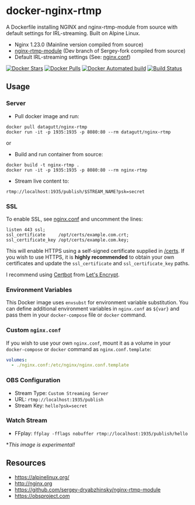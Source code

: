 # docker-nginx-rtmp
A Dockerfile installing NGINX and nginx-rtmp-module from source with
default settings for IRL-streaming. Built on Alpine Linux.

* Nginx 1.23.0 (Mainline version compiled from source)
* [nginx-rtmp-module](https://github.com/sergey-dryabzhinsky/nginx-rtmp-module) (Dev branch of Sergey-fork compiled from source)
* Default IRL-streaming settings (See: [nginx.conf](nginx.conf))

[![Docker Stars](https://img.shields.io/docker/stars/datagutt/nginx-rtmp.svg)](https://hub.docker.com/r/datagutt/nginx-rtmp/)
[![Docker Pulls](https://img.shields.io/docker/pulls/datagutt/nginx-rtmp.svg)](https://hub.docker.com/r/datagutt/nginx-rtmp/)
[![Docker Automated build](https://img.shields.io/docker/automated/datagutt/nginx-rtmp.svg)](https://hub.docker.com/r/datagutt/nginx-rtmp/builds/)
[![Build Status](https://travis-ci.org/datagutt/docker-nginx-rtmp.svg?branch=master)](https://travis-ci.org/datagutt/docker-nginx-rtmp)

## Usage

### Server
* Pull docker image and run:
```
docker pull datagutt/nginx-rtmp
docker run -it -p 1935:1935 -p 8080:80 --rm datagutt/nginx-rtmp
```
or 

* Build and run container from source:
```
docker build -t nginx-rtmp .
docker run -it -p 1935:1935 -p 8080:80 --rm nginx-rtmp
```

* Stream live content to:
```
rtmp://localhost:1935/publish/$STREAM_NAME?psk=secret
```

### SSL 
To enable SSL, see [nginx.conf](nginx.conf) and uncomment the lines:
```
listen 443 ssl;
ssl_certificate     /opt/certs/example.com.crt;
ssl_certificate_key /opt/certs/example.com.key;
```

This will enable HTTPS using a self-signed certificate supplied in [/certs](/certs). If you wish to use HTTPS, it is **highly recommended** to obtain your own certificates and update the `ssl_certificate` and `ssl_certificate_key` paths.

I recommend using [Certbot](https://certbot.eff.org/docs/install.html) from [Let's Encrypt](https://letsencrypt.org).

### Environment Variables
This Docker image uses `envsubst` for environment variable substitution. You can define additional environment variables in `nginx.conf` as `${var}` and pass them in your `docker-compose` file or `docker` command.


### Custom `nginx.conf`
If you wish to use your own `nginx.conf`, mount it as a volume in your `docker-compose` or `docker` command as `nginx.conf.template`:
```yaml
volumes:
  - ./nginx.conf:/etc/nginx/nginx.conf.template
```

### OBS Configuration
* Stream Type: `Custom Streaming Server`
* URL: `rtmp://localhost:1935/publish`
* Stream Key: `hello?psk=secret`

### Watch Stream
* FFplay: `ffplay -fflags nobuffer rtmp://localhost:1935/publish/hello`

**This image is experimental!*

## Resources
* https://alpinelinux.org/
* http://nginx.org
* https://github.com/sergey-dryabzhinsky/nginx-rtmp-module
* https://obsproject.com
